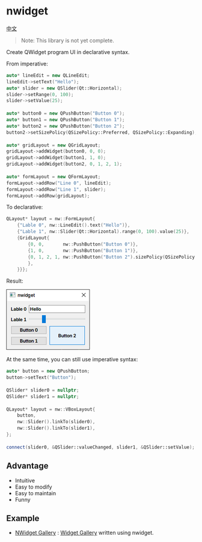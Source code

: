# nwidget

[中文](./doc/zh_cn/README.md)

> Note: This library is not yet complete.

Create QWidget program UI in declarative syntax.

From imperative:
```cpp
auto* lineEdit = new QLineEdit;
lineEdit->setText("Hello");
auto* slider = new QSlider(Qt::Horizontal);
slider->setRange(0, 100);
slider->setValue(25);

auto* button0 = new QPushButton("Button 0");
auto* button1 = new QPushButton("Button 1");
auto* button2 = new QPushButton("Button 2");
button2->setSizePolicy(QSizePolicy::Preferred, QSizePolicy::Expanding);

auto* gridLayout = new QGridLayout;
gridLayout->addWidget(button0, 0, 0);
gridLayout->addWidget(button1, 1, 0);
gridLayout->addWidget(button2, 0, 1, 2, 1);

auto* formLayout = new QFormLayout;
formLayout->addRow("Line 0", lineEdit);
formLayout->addRow("Line 1", slider);
formLayout->addRow(gridLayout);
```

To declarative:
```cpp
QLayout* layout = nw::FormLayout{
    {"Lable 0", nw::LineEdit().text("Hello")},
    {"Lable 1", nw::Slider(Qt::Horizontal).range(0, 100).value(25)},
    {GridLayout{
        {0, 0,       nw::PushButton("Button 0")},
        {1, 0,       nw::PushButton("Button 1")},
        {0, 1, 2, 1, nw::PushButton("Button 2").sizePolicy(QSizePolicy::Preferred, QSizePolicy::Expanding)
        },
    }}};
```

Result:

![](./doc/img/nwidget.png)

At the same time, you can still use imperative syntax:

```cpp
auto* button = new QPushButton;
button->setText("Button");

QSlider* slider0 = nullptr;
QSlider* slider1 = nullptr;

QLayout* layout = nw::VBoxLayout{
    button,
    nw::Slider().linkTo(slider0),
    nw::Slider().linkTo(slider1),
};

connect(slider0, &QSlider::valueChanged, slider1, &QSlider::setValue);
```

## Advantage

- Intuitive
- Easy to modify
- Easy to maintain
- Funny

## Example

- [NWidget Gallery](./examples/gallery) : [Widget Gallery](https://doc.qt.io/qt-6/qtwidgets-gallery-example.html) written using nwidget.
